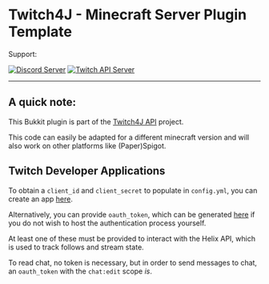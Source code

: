 # Twitch4J - Minecraft Server Plugin Template

Support:

[![Discord Server](https://discordapp.com/api/guilds/143001431388061696/embed.png?style=banner2)](https://discord.gg/FQ5vgW3)
[![Twitch API Server](https://discordapp.com/api/guilds/325552783787032576/embed.png?style=banner2)](https://discord.gg/8NXaEyV)

--------

## A quick note:
This Bukkit plugin is part of the [Twitch4J API](https://github.com/twitch4j/twitch4j) project.

This code can easily be adapted for a different minecraft version and will also work on other platforms like (Paper)Spigot.

## Twitch Developer Applications
To obtain a `client_id` and `client_secret` to populate in `config.yml`, you can create an app [here](https://dev.twitch.tv/console/apps/create).

Alternatively, you can provide `oauth_token`, which can be generated [here](https://www.twitchtokengenerator.com/) if you do not wish to host the authentication process yourself.

At least one of these must be provided to interact with the Helix API, which is used to track follows and stream state.

To read chat, no token is necessary, but in order to send messages to chat, an `oauth_token` with the `chat:edit` scope *is*.
